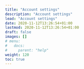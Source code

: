 ```yaml
---
title: "Account settings"
description: "Account settings"
lead: "Account settings"
date: 2020-11-12T13:26:54+01:00
lastmod: 2020-11-12T13:26:54+01:00
draft: false
images: []
# menu:
#   docs:
#     parent: "help"
weight: 120
toc: true
---
```



